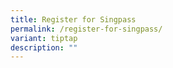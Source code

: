 ```yaml
---
title: Register for Singpass
permalink: /register-for-singpass/
variant: tiptap
description: ""
---
```

